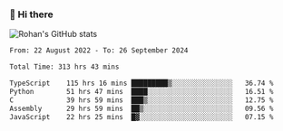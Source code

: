 ### 👋 Hi there 

<!--
**rohznmdev/rohznmdev** is a ✨ _special_ ✨ repository because its `README.md` (this file) appears on your GitHub profile.

Here are some ideas to get you started:

- 🔭 I’m currently working on ...
- 🌱 I’m currently learning Ruby and Ruby on Rails
- 👯 I’m looking to collaborate on ...
- 🤔 I’m looking for help with ...
- 💬 Ask me about ...
- 📫 How to reach me: ...
- 😄 Pronouns: ...
- ⚡ Fun fact: ...
-->
![Rohan's GitHub stats](https://github-readme-stats.vercel.app/api?username=rohznmdev&theme=dark&show_icons=true)

<!--START_SECTION:waka-->

```txt
From: 22 August 2022 - To: 26 September 2024

Total Time: 313 hrs 43 mins

TypeScript    115 hrs 16 mins █████████▒░░░░░░░░░░░░░░░   36.74 %
Python        51 hrs 47 mins  ████░░░░░░░░░░░░░░░░░░░░░   16.51 %
C             39 hrs 59 mins  ███▒░░░░░░░░░░░░░░░░░░░░░   12.75 %
Assembly      29 hrs 59 mins  ██▒░░░░░░░░░░░░░░░░░░░░░░   09.56 %
JavaScript    22 hrs 25 mins  █▓░░░░░░░░░░░░░░░░░░░░░░░   07.15 %
```

<!--END_SECTION:waka-->
